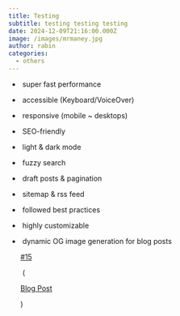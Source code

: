 ```yaml
---
title: Testing
subtitle: testing testing testing
date: 2024-12-09T21:16:00.000Z
image: /images/mrmaney.jpg
author: rabin
categories:
  - others
---
```



*  super fast performance
*  accessible (Keyboard/VoiceOver)
*  responsive (mobile ~ desktops)
*  SEO-friendly
*  light & dark mode
*  fuzzy search
*  draft posts & pagination
*  sitemap & rss feed
*  followed best practices
*  highly customizable
*  dynamic OG image generation for blog posts 

  [\#15](https://github.com/satnaing/astro-paper/pull/15)

   (

  [Blog Post](https://astro-paper.pages.dev/posts/dynamic-og-image-generation-in-astropaper-blog-posts/)

  )
